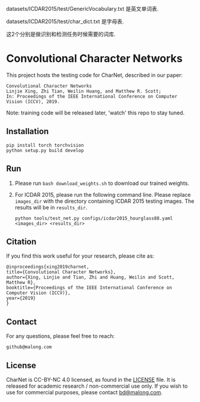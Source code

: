 




datasets/ICDAR2015/test/GenericVocabulary.txt 
是英文单词表.


datasets/ICDAR2015/test/char_dict.txt
是字母表.

这2个分别是做识别和检测任务时候需要的词库.











# Convolutional Character Networks

This project hosts the testing code for CharNet, described in our paper:

    Convolutional Character Networks
    Linjie Xing, Zhi Tian, Weilin Huang, and Matthew R. Scott;
    In: Proceedings of the IEEE International Conference on Computer Vision (ICCV), 2019.

Note: training code will be released later, 'watch' this repo to stay tuned.

   
## Installation

```
pip install torch torchvision
python setup.py build develop
```


## Run
1. Please run `bash download_weights.sh` to download our trained weights. 
2. For ICDAR 2015, please run the following command line. Please replace `images_dir` with the directory containing ICDAR 2015 testing images. The results will be in `results_dir`.

    ```
    python tools/test_net.py configs/icdar2015_hourglass88.yaml <images_dir> <results_dir>
    ```


## Citation

If you find this work useful for your research, please cite as:

    @inproceedings{xing2019charnet,
    title={Convolutional Character Networks},
    author={Xing, Linjie and Tian, Zhi and Huang, Weilin and Scott, Matthew R},
    booktitle={Proceedings of the IEEE International Conference on Computer Vision (ICCV)},
    year={2019}
    }
    
## Contact

For any questions, please feel free to reach: 
```
github@malong.com
```


## License

CharNet is CC-BY-NC 4.0 licensed, as found in the [LICENSE](LICENSE) file. It is released for academic research / non-commercial use only. If you wish to use for commercial purposes, please contact bd@malong.com.
